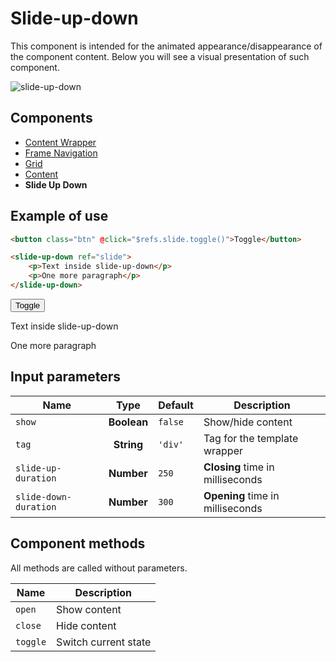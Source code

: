 # Slide-up-down

This component is intended for the animated appearance/disappearance of the component content. Below you will see a visual presentation of such component.

![slide-up-down](https://static.awes.io/docs/slide-up-down.gif)

## Components
- [Content Wrapper](./content-wrapper.md)
- [Frame Navigation](./frame-nav.md)
- [Grid](./grid.md)
- [Content](./classes.md)
- **Slide Up Down**


## Example of use

```html
<button class="btn" @click="$refs.slide.toggle()">Toggle</button>

<slide-up-down ref="slide">
    <p>Text inside slide-up-down</p>
    <p>One more paragraph</p>
</slide-up-down>
```

<div class="vue-example">
<button class="btn" @click="$refs.slide.toggle()">Toggle</button>
<slide-up-down ref="slide">
    <p>Text inside slide-up-down</p>
    <p>One more paragraph</p>
</slide-up-down>
</div>


## Input parameters

| Name                  | Type        | Default      | Description                                   |
|-----------------------|:-----------:| -------------|-----------------------------------------------|
| `show`                | **Boolean** | `false`      | Show/hide content                             |
| `tag`                 | **String**  | `'div'`      | Tag for the template wrapper                  |
| `slide-up-duration`   | **Number**  | `250`        | **Closing** time in milliseconds             |
| `slide-down-duration` | **Number**  | `300`        | **Opening** time in milliseconds             |


## Component methods

All methods are called without parameters.

| Name     | Description                   |
|----------|-------------------------------|
| `open`   | Show content                  |
| `close`  | Hide content                  |
| `toggle` | Switch current state          |
